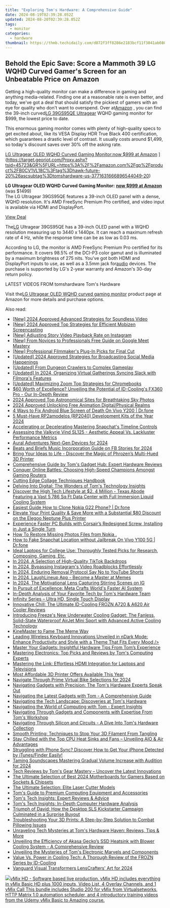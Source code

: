 ```yaml
---
title: "Exploring Tom's Hardware: A Comprehensive Guide"
date: 2024-08-19T02:39:28.052Z
updated: 2024-08-20T02:39:28.052Z
tags:
  - monitor
categories:
  - hardware
thumbnail: https://thmb.techidaily.com/d072f3ff8286e2183bcf11f3041ab0808200f5d6d9c5020bae5284cc57e5741b.jpg
---
```


## Behold the Epic Save: Score a Mammoth 39 LG WQHD Curved Gamer's Screen for an Unbeatable Price on Amazon

Getting a high-quality monitor can make a difference in gaming and anything media-related. Finding one at a reasonable rate is even better, and today, we've got a deal that should satisfy the pickiest of gamers with an eye for quality who don't want to overspend. Over at[Amazon](https://tools.techidaily.com) , you can find the 39-inch curved[LG 39GS95QE Ultragear](https://target.georiot.com/Proxy.ashx?tsid=45723&GR%5FURL=https%3A%2F%2Famazon.com%2Fgp%2Fproduct%2FB0CV1VL18C%3Ftag%3Dhawk-future-20%26ascsubtag%3Dtomshardware-us-1276059455086295635-20) WQHD gaming monitor for $999, the lowest price to date.

 This enormous gaming monitor comes with plenty of high-quality specs to get excited about, like its VESA Display HDR True Black 400 certification, which guarantees a drastic level of contrast. It usually costs around $1,499, so today's discount saves over 30% off the asking rate.

[LG Ultragear OLED WQHD Curved Gaming Monitor:now $999 at Amazon](https://cdn.mos.cms.futurecdn.net/mhBUrWZPhwNc8qEB9DGaTV-200-100.jpg "LG Ultragear OLED WQHD Curved Gaming Monitor:now $999 at Amazon") ](https://target.georiot.com/Proxy.ashx?tsid=45723&GR%5FURL=https%3A%2F%2Famazon.com%2Fgp%2Fproduct%2FB0CV1VL18C%3Ftag%3Dhawk-future-20%26ascsubtag%3Dtomshardware-us-3771631666896544049-20)

**LG Ultragear OLED WQHD Curved Gaming Monitor:** [**now $999 at Amazon**](https://target.georiot.com/Proxy.ashx?tsid=45723&GR%5FURL=https%3A%2F%2Famazon.com%2Fgp%2Fproduct%2FB0CV1VL18C%3Ftag%3Dhawk-future-20%26ascsubtag%3Dtomshardware-us-5686597307017679744-20) (was $1499)  
 The LG Ultragear 39GS95QE features a 39-inch OLED panel with a dense, WQHD resolution. It's AMD FreeSync Premium Pro certified, and video input is available via HDMI and DisplayPort.

[View Deal](https://target.georiot.com/Proxy.ashx?tsid=45723&GR%5FURL=https%3A%2F%2Famazon.com%2Fgp%2Fproduct%2FB0CV1VL18C%3Ftag%3Dhawk-future-20%26ascsubtag%3Dtomshardware-us-3771631666896544049-20)

 The[LG](https://tools.techidaily.com) Ultragear 39GS95QE has a 39-inch OLED panel with a WQHD resolution measuring up to 3440 x 1440px. It can reach a maximum refresh rate of 4 Hz, while the response time can be as low as 0.03 ms.

 According to LG, the monitor is AMD FreeSync Premium Pro certified for its performance. It covers 98.5% of the DCI-P3 color gamut and is illuminated by a maximum brightness of 275 nits. You've got both HDMI and DisplayPort inputs to use, as well as a 3.5mm jack for[audio](https://tools.techidaily.com) devices. The purchase is supported by LG's 2-year warranty and Amazon's 30-day return policy.

 LATEST VIDEOS FROM tomshardware Tom's Hardware

 Visit the[LG Ultragear OLED WQHD curved gaming monitor](https://target.georiot.com/Proxy.ashx?tsid=45723&GR%5FURL=https%3A%2F%2Famazon.com%2Fgp%2Fproduct%2FB0CV1VL18C%3Ftag%3Dhawk-future-20%26ascsubtag%3Dtomshardware-us-1314484173165016226-20) product page at Amazon for more details and purchase options.

<ins class="adsbygoogle"
     style="display:block"
     data-ad-format="autorelaxed"
     data-ad-client="ca-pub-7571918770474297"
     data-ad-slot="1223367746"></ins>



<ins class="adsbygoogle"
     style="display:block"
     data-ad-client="ca-pub-7571918770474297"
     data-ad-slot="8358498916"
     data-ad-format="auto"
     data-full-width-responsive="true"></ins>

<span class="atpl-alsoreadstyle">Also read:</span>
<div><ul>
<li><a href="https://screen-activity-recording.techidaily.com/new-2024-approved-advanced-strategies-for-soundless-video/"><u>[New] 2024 Approved  Advanced Strategies for Soundless Video</u></a></li>
<li><a href="https://video-screen-grab.techidaily.com/new-2024-approved-top-strategies-for-efficient-mobizen-screencasting/"><u>[New] 2024 Approved  Top Strategies for Efficient Mobizen Screencasting</u></a></li>
<li><a href="https://extra-information.techidaily.com/new-adjusting-story-video-playback-rate-on-instagram/"><u>[New] Adjusting Story Video Playback Rate on Instagram</u></a></li>
<li><a href="https://on-screen-recording.techidaily.com/new-from-novices-to-professionals-free-guide-on-google-meet-mastery/"><u>[New] From Novices to Professionals  Free Guide on Google Meet Mastery</u></a></li>
<li><a href="https://extra-guidance.techidaily.com/new-professional-filmmakers-plug-in-picks-for-final-cut/"><u>[New] Professional Filmmaker's Plug-In Picks for Final Cut</u></a></li>
<li><a href="https://facebook-video-content.techidaily.com/updated-2024-approved-strategies-for-broadcasting-social-media-happenings/"><u>[Updated] 2024 Approved  Strategies for Broadcasting Social Media Happenings</u></a></li>
<li><a href="https://visual-screen-recording.techidaily.com/updated-from-dungeon-crawlers-to-complex-gameplay/"><u>[Updated] From Dungeon Crawlers to Complex Gameplay</u></a></li>
<li><a href="https://video-screen-grab.techidaily.com/updated-in-2024-organizing-virtual-gatherings-syncing-slack-with-filmoras-features/"><u>[Updated] In 2024, Organizing Virtual Gatherings  Syncing Slack with Filmora's Features</u></a></li>
<li><a href="https://extra-approaches.techidaily.com/updated-maximizing-zoom-top-strategies-for-chromebooks/"><u>[Updated] Maximizing Zoom  Top Strategies for Chromebooks</u></a></li>
<li><a href="https://hardware-tips.techidaily.com/60-worth-of-excellence-unveiling-the-potential-of-id-coolings-fx360-pro-our-in-depth-review/"><u>$60 Worth of Excellence? Unveiling the Potential of ID-Cooling's FX360 Pro - Our In-Depth Review</u></a></li>
<li><a href="https://fox-glue.techidaily.com/2024-approved-top-astronomical-sites-for-breathtaking-sky-photos/"><u>2024 Approved  Top Astronomical Sites for Breathtaking Sky Photos</u></a></li>
<li><a href="https://some-approaches.techidaily.com/2024-approved-unlocking-free-animation-digitalphysical-realms/"><u>2024 Approved  Unlocking Free Animation  Digital/Physical Realms</u></a></li>
<li><a href="https://howto.techidaily.com/4-ways-to-fix-android-blue-screen-of-death-on-vivo-y200-drfone-by-drfone-fix-android-problems-fix-android-problems/"><u>4 Ways to Fix Android Blue Screen of Death On Vivo Y200 | Dr.fone</u></a></li>
<li><a href="https://hardware-tips.techidaily.com/5-must-have-rp2amodelos-rp2040-development-kits-of-the-year-2024/"><u>5 Must-Have RP2amodelos (RP2040) Development Kits of the Year 2024</u></a></li>
<li><a href="https://article-posts.techidaily.com/accelerating-or-decelerating-mastering-snapchats-timeline-controls/"><u>Accelerating or Decelerating  Mastering Snapchat's Timeline Controls</u></a></li>
<li><a href="https://hardware-tips.techidaily.com/assessing-the-valkyrie-vind-sl125-aesthetic-appeal-vs-lackluster-performance-metrics/"><u>Assessing the Valkyrie Vind SL125 - Aesthetic Appeal Vs. Lackluster Performance Metrics</u></a></li>
<li><a href="https://visual-screen-recording.techidaily.com/aural-adventures-next-gen-devices-for-2024/"><u>Aural Adventures  Next-Gen Devices for 2024</u></a></li>
<li><a href="https://facebook-video-content.techidaily.com/beats-and-briefs-music-incorporation-guide-on-fb-stories-for-2024/"><u>Beats and Briefs  Music Incorporation Guide on FB Stories for 2024</u></a></li>
<li><a href="https://hardware-tips.techidaily.com/bring-your-ideas-to-life-discover-the-magic-of-phrozens-multi-hued-3d-printer/"><u>Bring Your Ideas to Life - Discover the Magic of Phrozen’s Multi-Hued 3D Printer</u></a></li>
<li><a href="https://hardware-tips.techidaily.com/comprehensive-guide-by-toms-gadget-hub-expert-hardware-reviews/"><u>Comprehensive Guide by Tom's Gadget Hub: Expert Hardware Reviews</u></a></li>
<li><a href="https://hardware-tips.techidaily.com/conquer-online-battles-choosing-high-speed-champions-amongst-gaming-routers/"><u>Conquer Online Battles: Choosing High-Speed Champions Amongst Gaming Routers</u></a></li>
<li><a href="https://extra-information.techidaily.com/cutting-edge-collage-techniques-handbook/"><u>Cutting Edge Collage Techniques Handbook</u></a></li>
<li><a href="https://hardware-tips.techidaily.com/delving-into-digital-the-wonders-of-toms-technology-insights/"><u>Delving Into Digital: The Wonders of Tom's Technology Insights</u></a></li>
<li><a href="https://hardware-tips.techidaily.com/discover-the-high-tech-lifestyle-at-2-4-million-texas-abode-featuring-a-vast-5786-sq-ft-data-center-with-full-immersion-liquid-cooling-system/"><u>Discover the High Tech Lifestyle at $2. 4 Million - Texas Abode Featuring a Vast 5,786 Sq Ft Data Center with Full Immersion Liquid Cooling System</u></a></li>
<li><a href="https://blog-min.techidaily.com/easiest-guide-how-to-clone-nokia-g22-phone-drfone-by-drfone-transfer-from-android-transfer-from-android/"><u>Easiest Guide How to Clone Nokia G22 Phone? | Dr.fone</u></a></li>
<li><a href="https://hardware-tips.techidaily.com/elevate-your-print-quality-and-save-more-with-a-substantial-80-discount-on-the-elegoo-neptune-plus-printer/"><u>Elevate Your Print Quality & Save More with a Substantial $80 Discount on the Elegoo Neptune Plus Printer</u></a></li>
<li><a href="https://hardware-tips.techidaily.com/experience-faster-pc-builds-with-corsairs-redesigned-screw-installing-in-just-a-single-turn/"><u>Experience Faster PC Builds with Corsair’s Redesigned Screw, Installing in Just a Single Turn</u></a></li>
<li><a href="https://blog-min.techidaily.com/how-to-restore-missing-photos-files-from-nokia-by-fonelab-android-recover-photos/"><u>How To  Restore Missing Photos Files from Nokia .</u></a></li>
<li><a href="https://location-social.techidaily.com/how-to-fake-snapchat-location-without-jailbreak-on-vivo-y100-5g-drfone-by-drfone-virtual-android/"><u>How to Fake Snapchat Location without Jailbreak On Vivo Y100 5G | Dr.fone</u></a></li>
<li><a href="https://hardware-tips.techidaily.com/ideal-laptops-for-college-use-thoroughly-tested-picks-for-research-composing-gaming-etc/"><u>Ideal Laptops for College Use: Thoroughly Tested Picks for Research, Composing, Gaming, Etc.</u></a></li>
<li><a href="https://extra-tips.techidaily.com/in-2024-a-selection-of-high-quality-tiktok-backdrops/"><u>In 2024, A Selection of High-Quality TikTok Backdrops</u></a></li>
<li><a href="https://instagram-videos.techidaily.com/in-2024-bypassing-instagrams-video-roadblocks-effortlessly/"><u>In 2024, Bypassing Instagram's Video Roadblocks Effortlessly</u></a></li>
<li><a href="https://youtube-web.techidaily.com/24-enduring-removal-protocol-say-no-to-youtube-shorts/"><u>In 2024, Enduring Removal Protocol  Say No to YouTube Shorts</u></a></li>
<li><a href="https://some-tips.techidaily.com/in-2024-laughlineup-app-become-a-master-at-memes/"><u>In 2024, LaughLineup App - Become a Master at Memes</u></a></li>
<li><a href="https://instagram-clips.techidaily.com/in-2024-the-motivational-lens-capturing-stirring-scenes-on-ig/"><u>In 2024, The Motivational Lens  Capturing Stirring Scenes on IG</u></a></li>
<li><a href="https://facebook.techidaily.com/in-pursuit-of-excellence-meta-crafts-worlds-faster-ai-system/"><u>In Pursuit of Excellence: Meta Crafts World's Faster AI System</u></a></li>
<li><a href="https://hardware-tips.techidaily.com/in-depth-analysis-of-your-favorite-tech-by-toms-hardware-team/"><u>In-Depth Analysis of Your Favorite Tech by Tom's Hardware Team</u></a></li>
<li><a href="https://extra-tips.techidaily.com/infinity-series-ultra-hd-single-touch-display/"><u>Infinity Series – Ultra HD, Single Touch Display</u></a></li>
<li><a href="https://hardware-tips.techidaily.com/innovative-chill-the-ultimate-id-cooling-frozn-a720-and-a620-air-cooler-reviews/"><u>Innovative Chill: The Ultimate ID-Cooling FROZN A720 & A620 Air Cooler Reviews</u></a></li>
<li><a href="https://hardware-tips.techidaily.com/introducing-freezes-new-underwater-cooling-gadget-the-fanless-solid-state-waterproof-airjet-mini-sport-with-advanced-active-cooling-technology/"><u>Introducing Freeze's New Underwater Cooling Gadget: The Fanless, Solid-State Waterproof AirJet Mini Sport with Advanced Active Cooling Technology</u></a></li>
<li><a href="https://extra-hints.techidaily.com/kinemaster-to-fame-the-meme-way/"><u>KineMaster to Fame  The Meme Way</u></a></li>
<li><a href="https://hardware-tips.techidaily.com/leading-wireless-keyboard-innovations-unveiled-in-ndark-mode-enhance-productivity-and-style-with-a-theme-that-fits-every-mood-)(meta-nametwittercard-content3/"><u>Leading Wireless Keyboard Innovations Unveiled in nDark Mode: Enhance Productivity and Style with a Theme That Fits Every Mood /><Meta Name=twitter:card Content=summary_large_image></u></a></li>
<li><a href="https://hardware-tips.techidaily.com/master-your-gadgets-insightful-hardware-tips-from-toms-experience/"><u>Master Your Gadgets: Insightful Hardware Tips From Tom’s Experience</u></a></li>
<li><a href="https://hardware-tips.techidaily.com/mastering-electronics-top-picks-and-reviews-by-toms-computing-experts/"><u>Mastering Electronics: Top Picks and Reviews by Tom's Computing Experts</u></a></li>
<li><a href="https://techno-recovery.techidaily.com/mastering-the-link-effortless-hdmi-integration-for-laptops-and-televisions/"><u>Mastering the Link: Effortless HDMI Integration for Laptops and Televisions</u></a></li>
<li><a href="https://hardware-tips.techidaily.com/most-affordable-3d-printer-offers-available-this-year/"><u>Most Affordable 3D Printer Offers Available This Year</u></a></li>
<li><a href="https://extra-skills.techidaily.com/navigate-through-prime-virtual-bike-selections-for-2024/"><u>Navigate Through Prime Virtual Bike Selections for 2024</u></a></li>
<li><a href="https://hardware-tips.techidaily.com/navigating-gadgets-with-precision-the-toms-hardware-experts-speak-out/"><u>Navigating Gadgets with Precision: The Tom's Hardware Experts Speak Out</u></a></li>
<li><a href="https://hardware-tips.techidaily.com/navigating-the-latest-gadgets-with-tom-a-comprehensive-guide/"><u>Navigating the Latest Gadgets with Tom - A Comprehensive Guide</u></a></li>
<li><a href="https://hardware-tips.techidaily.com/navigating-the-tech-landscape-discoveries-at-toms-hardware/"><u>Navigating the Tech Landscape: Discoveries at Tom's Hardware</u></a></li>
<li><a href="https://hardware-tips.techidaily.com/navigating-the-world-of-computing-with-tom-expert-insights/"><u>Navigating the World of Computing with Tom - Expert Insights</u></a></li>
<li><a href="https://hardware-tips.techidaily.com/navigating-through-gadgets-and-components-with-expertise-from-toms-workshop/"><u>Navigating Through Gadgets and Components with Expertise From Tom's Workshop</u></a></li>
<li><a href="https://hardware-tips.techidaily.com/navigating-through-silicon-and-circuits-a-dive-into-toms-hardware-collection/"><u>Navigating Through Silicon and Circuits - A Dive Into Tom's Hardware Collection</u></a></li>
<li><a href="https://hardware-tips.techidaily.com/smooth-printing-techniques-to-stop-your-3d-filament-from-tangling/"><u>Smooth Printing: Techniques to Stop Your 3D Filament From Tangling</u></a></li>
<li><a href="https://hardware-tips.techidaily.com/stay-chilled-with-the-top-cpu-heat-sinks-and-fans-unveiling-aio-and-air-advantages/"><u>Stay Chilled with the Top CPU Heat Sinks and Fans – Unveiling AIO & Air Advantages</u></a></li>
<li><a href="https://fox-that.techidaily.com/1721467880557-struggling-with-phone-sync-discover-how-to-get-your-iphone-detected-by-itunesfinder-easily/"><u>Struggling with Phone Sync? Discover How to Get Your iPhone Detected by iTunes/Finder Easily!</u></a></li>
<li><a href="https://some-guidance.techidaily.com/taming-soundscapes-mastering-gradual-volume-increase-with-audition-for-2024/"><u>Taming Soundscapes  Mastering Gradual Volume Increase with Audition for 2024</u></a></li>
<li><a href="https://hardware-tips.techidaily.com/tech-reviews-by-toms-gear-mastery-uncover-the-latest-innovations/"><u>Tech Reviews by Tom's Gear Mastery – Uncover the Latest Innovations</u></a></li>
<li><a href="https://hardware-tips.techidaily.com/the-ultimate-selection-of-best-2024-motherboards-for-gamers-based-on-sockets-and-chipsets/"><u>The Ultimate Selection of Best 2024 Motherboards for Gamers Based on Sockets & Chipsets</u></a></li>
<li><a href="https://hardware-tips.techidaily.com/the-ultimate-selection-elite-laser-cutter-models/"><u>The Ultimate Selection: Elite Laser Cutter Models</u></a></li>
<li><a href="https://hardware-tips.techidaily.com/toms-guide-to-premium-computing-equipment-and-accessories/"><u>Tom's Guide to Premium Computing Equipment and Accessories</u></a></li>
<li><a href="https://hardware-tips.techidaily.com/toms-tech-insights-expert-reviews-and-advice/"><u>Tom's Tech Insights: Expert Reviews & Advice</u></a></li>
<li><a href="https://hardware-tips.techidaily.com/toms-tech-insights-in-depth-computer-hardware-analysis/"><u>Tom's Tech Insights: In-Depth Computer Hardware Analysis</u></a></li>
<li><a href="https://hardware-tips.techidaily.com/triumph-of-david-how-the-desktop-sls-kickstarter-campaign-culminated-in-a-surprise-buyout/"><u>Triumph of David: How the Desktop SLS Kickstarter Campaign Culminated in a Surprise Buyout</u></a></li>
<li><a href="https://hardware-tips.techidaily.com/troubleshooting-your-3d-prints-a-step-by-step-solution-to-combat-pillowing-issues/"><u>Troubleshooting Your 3D Prints: A Step-by-Step Solution to Combat Pillowing Issues</u></a></li>
<li><a href="https://hardware-tips.techidaily.com/unraveling-tech-mysteries-at-toms-hardware-haven-reviews-tips-and-more/"><u>Unraveling Tech Mysteries at Tom's Hardware Haven: Reviews, Tips & More</u></a></li>
<li><a href="https://hardware-tips.techidaily.com/unveiling-the-efficiency-of-akasa-geckos-ssd-heatsink-with-blower-cooling-system-a-comprehensive-review/"><u>Unveiling the Efficiency of Akasa Gecko’s SSD Heatsink with Blower Cooling System – A Comprehensive Review</u></a></li>
<li><a href="https://hardware-tips.techidaily.com/unveiling-the-mysteries-of-toms-electronic-marvels-and-components/"><u>Unveiling the Mysteries of Tom's Electronic Marvels and Components</u></a></li>
<li><a href="https://hardware-tips.techidaily.com/value-vs-power-in-cooling-tech-a-thorough-review-of-the-frozn-series-by-id-cooling/"><u>Value Vs. Power in Cooling Tech: A Thorough Review of the FROZN Series by ID-Cooling</u></a></li>
<li><a href="https://some-approaches.techidaily.com/vanguard-visual-transformers-lenscrafters-art-for-2024/"><u>Vanguard Visual Transformers  LensCrafters' Art for 2024</u></a></li>
</ul></div>

<!-- affiliate ads begin -->
<a href="https://secure.2checkout.com/order/checkout.php?PRODS=4718730&QTY=1&AFFILIATE=108875&CART=1"> <img src="https://secure.avangate.com/images/merchant/ce9a6fb2becc2d235e62b125e9260102/products/copy_vMixCallScreenshot1-large.jpg" border="0">vMix HD - Software based live production. vMix HD includes everything in vMix Basic HD plus 1000 inputs, Video List, 4 Overlay Channels, and 1 vMix Call 
This bundle includes Studio 200 for vMix from Virtualsetworks, HTTP Matrix 1.0 automation scheduler, and 4 introductory training videos from the Udemy vMix Basic to Amazing course. </a>
<!-- affiliate ads end -->